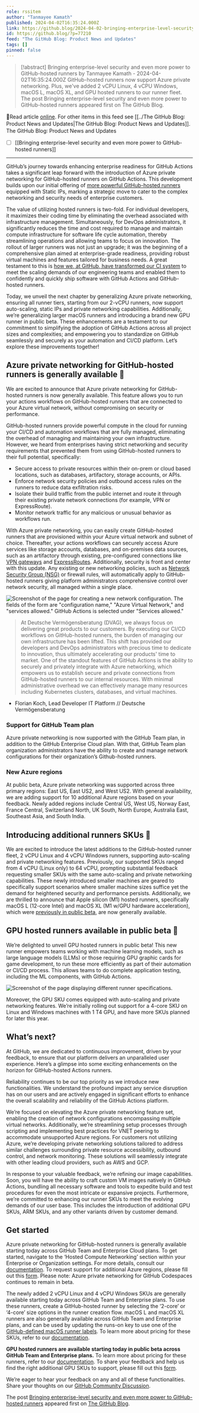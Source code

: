 ```yaml
---
role: rssitem
author: "Tanmayee Kamath"
published: 2024-04-02T16:35:24.000Z
link: https://github.blog/2024-04-02-bringing-enterprise-level-security-and-even-more-power-to-github-hosted-runners/
id: https://github.blog/?p=77210
feed: "The GitHub Blog꞉ Product News and Updates"
tags: []
pinned: false
---
```

> [!abstract] Bringing enterprise-level security and even more power to GitHub-hosted runners by Tanmayee Kamath - 2024-04-02T16:35:24.000Z
> GitHub-hosted runners now support Azure private networking. Plus, we've added 2 vCPU Linux, 4 vCPU Windows, macOS L, macOS XL, and GPU hosted runners to our runner fleet. The post Bringing enterprise-level security and even more power to GitHub-hosted runners appeared first on The GitHub Blog.

🔗Read article [online](https://github.blog/2024-04-02-bringing-enterprise-level-security-and-even-more-power-to-github-hosted-runners/). For other items in this feed see [[../The GitHub Blog꞉ Product News and Updates|The GitHub Blog꞉ Product News and Updates]].
The GitHub Blog꞉ Product News and Updates
- [ ] [[Bringing enterprise-level security and even more power to GitHub-hosted runners]]
- - -
GitHub’s journey towards enhancing enterprise readiness for GitHub Actions takes a significant leap forward with the introduction of Azure private networking for GitHub-hosted runners on GitHub Actions. This development builds upon our initial offering of [more powerful GitHub-hosted runners](https://github.blog/changelog/2023-06-21-github-hosted-larger-runners-for-actions-are-generally-available/) equipped with Static IPs, marking a strategic move to cater to the complex networking and security needs of enterprise customers.

The value of utilizing hosted runners is two-fold. For individual developers, it maximizes their coding time by eliminating the overhead associated with infrastructure management. Simultaneously, for DevOps administrators, it significantly reduces the time and cost required to manage and maintain compute infrastructure for software life cycle automation, thereby streamlining operations and allowing teams to focus on innovation. The rollout of larger runners was not just an upgrade; it was the beginning of a comprehensive plan aimed at enterprise-grade readiness, providing robust virtual machines and features tailored for business needs. A great testament to this is [how we, at GitHub, have transformed our CI system](https://github.blog/2023-09-26-how-github-uses-github-actions-and-actions-larger-runners-to-build-and-test-github-com/) to meet the scaling demands of our engineering teams and enabled them to confidently and quickly ship software with GitHub Actions and GitHub-hosted runners.

Today, we unveil the next chapter by generalizing Azure private networking, ensuring all runner tiers, starting from our 2-vCPU runners, now support auto-scaling, static IPs and private networking capabilities. Additionally, we’re generalizing larger macOS runners and introducing a brand new GPU runner in public beta. These enhancements are a testament to our commitment to simplifying the adoption of GitHub Actions across all project sizes and complexities; and empowering you to standardize on GitHub seamlessly and securely as your automation and CI/CD platform. Let’s explore these improvements together!

## Azure private networking for GitHub-hosted runners is generally available 🎉[](#azure-private-networking-for-github-hosted-runners-is-generally-available-%f0%9f%8e%89)

We are excited to announce that Azure private networking for GitHub-hosted runners is now generally available. This feature allows you to run your actions workflows on GitHub-hosted runners that are connected to your Azure virtual network, without compromising on security or performance.

GitHub-hosted runners provide powerful compute in the cloud for running your CI/CD and automation workflows that are fully managed, eliminating the overhead of managing and maintaining your own infrastructure. However, we heard from enterprises having strict networking and security requirements that prevented them from using GitHub-hosted runners to their full potential, specifically:

- Secure access to private resources within their on-prem or cloud based locations, such as databases, artifactory, storage accounts, or APIs.
- Enforce network security policies and outbound access rules on the runners to reduce data exfiltration risks.
- Isolate their build traffic from the public internet and route it through their existing private network connections (for example, VPN or ExpressRoute).
- Monitor network traffic for any malicious or unusual behavior as workflows run.

With Azure private networking, you can easily create GitHub-hosted runners that are provisioned within your Azure virtual network and subnet of choice. Thereafter, your actions workflows can securely access Azure services like storage accounts, databases, and on-premises data sources, such as an artifactory through existing, pre-configured connections like [VPN gateways](https://learn.microsoft.com/en-us/azure/vpn-gateway/vpn-gateway-about-vpngateways) and [ExpressRoutes](https://learn.microsoft.com/en-us/azure/expressroute/expressroute-introduction). Additionally, security is front and center with this update. Any existing or new networking policies, such as [Network Security Group (NSG)](https://learn.microsoft.com/en-us/azure/virtual-network/network-security-groups-overview) or firewall rules, will automatically apply to GitHub-hosted runners giving platform administrators comprehensive control over network security, all managed within a single place.

![Screenshot of the page for creating a new network configuration. The fields of the form are "configuration name," "Azure Virtual Network," and "services allowed." GitHub Actions is selected under "Services allowed."](https://github.blog/wp-content/uploads/2024/04/new-network-configuration.png?w=1024&resize=1024%2C582)

> At Deutsche Vermögensberatung (DVAG), we always focus on delivering great products to our customers. By executing our CI/CD workflows on GitHub-hosted runners, the burden of managing our own infrastructure has been lifted. This shift has provided our developers and DevOps administrators with precious time to dedicate to innovation, thus ultimately accelerating our products' time to market. One of the standout features of GitHub Actions is the ability to securely and privately integrate with Azure networking, which empowers us to establish secure and private connections from GitHub-hosted runners to our internal resources. With minimal administrative overhead we can effectively manage many resources including Kubernetes clusters, databases, and virtual machines.

- Florian Koch, Lead Developer IT Platform // Deutsche Vermögensberatung

### Support for GitHub Team plan[](#support-for-github-team-plan)

Azure private networking is now supported with the GitHub Team plan, in addition to the GitHub Enterprise Cloud plan. With that, GitHub Team plan organization administrators have the ability to create and manage network configurations for their organization’s Github-hosted runners.

### New Azure regions[](#new-azure-regions)

At public beta, Azure private networking was supported across three primary regions: East US, East US2, and West US2. With general availability, we are adding support for 10 additional Azure regions based on your feedback. Newly added regions include Central US, West US, Norway East, France Central, Switzerland North, UK South, North Europe, Australia East, Southeast Asia, and South India.

## Introducing additional runners SKUs 🎉[](#introducing-additional-runners-skus-%f0%9f%8e%89)

We are excited to introduce the latest additions to the GitHub-hosted runner fleet, 2 vCPU Linux and 4 vCPU Windows runners, supporting auto-scaling and private networking features. Previously, our supported SKUs ranged from 4 vCPU (Linux only) to 64 vCPU, prompting substantial feedback requesting smaller SKUs with the same auto-scaling and private networking capabilities. These newly introduced smaller machines are geared to specifically support scenarios where smaller machine sizes suffice yet the demand for heightened security and performance persists. Additionally, we are thrilled to announce that Apple silicon (M1) hosted runners, specifically macOS L (12-core Intel) and macOS XL (M1 w/GPU hardware acceleration), which were [previously in public beta](https://github.blog/changelog/2023-10-02-github-actions-apple-silicon-m1-macos-runners-are-now-available-in-public-beta/), are now generally available.

## GPU hosted runners available in public beta 🎉[](#gpu-hosted-runners-available-in-public-beta-%f0%9f%8e%89)

We’re delighted to unveil GPU hosted runners in public beta! This new runner empowers teams working with machine learning models, such as large language models (LLMs) or those requiring GPU graphic cards for game development, to run these more efficiently as part of their automation or CI/CD process. This allows teams to do complete application testing, including the ML components, with GitHub Actions.

![Screenshot of the page displaying different runner specifications.](https://github.blog/wp-content/uploads/2024/04/runner-specifications.png?w=876&resize=876%2C551)

Moreover, the GPU SKU comes equipped with auto-scaling and private networking features. We’re initially rolling out support for a 4-core SKU on Linux and Windows machines with 1 T4 GPU, and have more SKUs planned for later this year.

## What’s next?[](#whats-next)

At GitHub, we are dedicated to continuous improvement, driven by your feedback, to ensure that our platform delivers an unparalleled user experience. Here’s a glimpse into some exciting enhancements on the horizon for GitHub-hosted Actions runners.

Reliability continues to be our top priority as we introduce new functionalities. We understand the profound impact any service disruption has on our users and are actively engaged in significant efforts to enhance the overall scalability and reliability of the GitHub Actions platform.

We’re focused on elevating the Azure private networking feature set, enabling the creation of network configurations encompassing multiple virtual networks. Additionally, we’re streamlining setup processes through scripting and implementing best practices for VNET peering to accommodate unsupported Azure regions. For customers not utilizing Azure, we’re developing private networking solutions tailored to address similar challenges surrounding private resource accessibility, outbound control, and network monitoring. These solutions will seamlessly integrate with other leading cloud providers, such as AWS and GCP.

In response to your valuable feedback, we’re refining our image capabilities. Soon, you will have the ability to craft custom VM images natively in GitHub Actions, bundling all necessary software and tools to expedite build and test procedures for even the most intricate or expansive projects. Furthermore, we’re committed to enhancing our runner SKUs to meet the evolving demands of our user base. This includes the introduction of additional GPU SKUs, ARM SKUs, and any other variants driven by customer demand.

## Get started[](#get-started)

Azure private networking for GitHub-hosted runners is generally available starting today across GitHub Team and Enterprise Cloud plans. To get started, navigate to the ‘Hosted Compute Networking’ section within your Enterprise or Organization settings. For more details, consult our [documentation](https://github.co/actions-azure-vnet). To request support for additional Azure regions, please fill out this [form](https://resources.github.com/private-networking-for-github-hosted-runners-with-azure-virtual-networks/). Please note: Azure private networking for GitHub Codespaces continues to remain in beta.

The newly added 2 vCPU Linux and 4 vCPU Windows SKUs are generally available starting today across GitHub Team and Enterprise plans. To use these runners, create a GitHub-hosted runner by selecting the ‘2-core’ or ‘4-core’ size options in the runner creation flow. macOS L and macOS XL runners are also generally available across GitHub Team and Enterprise plans, and can be used by updating the runs-on key to use one of the [GitHub-defined macOS runner labels](https://docs.github.com/actions/using-github-hosted-runners/about-larger-runners/about-larger-runners#about-macos-larger-runners). To learn more about pricing for these SKUs, refer to our [documentation](https://docs.github.com/billing/managing-billing-for-github-actions/about-billing-for-github-actions#per-minute-rates).

**GPU hosted runners are available starting today in public beta across GitHub Team and Enterprise plans.** To learn more about pricing for these runners, refer to our [documentation](https://docs.github.com/en/billing/managing-billing-for-github-actions/about-billing-for-github-actions). To share your feedback and help us find the right additional GPU SKUs to support, please fill out this [form](https://forms.gle/9JQ3rtm1pX6RcEjt8).

We’re eager to hear your feedback on any and all of these functionalities. Share your thoughts on our [GitHub Community Discussion](https://github.com/orgs/community/discussions/58739).

The post [Bringing enterprise-level security and even more power to GitHub-hosted runners](https://github.blog/2024-04-02-bringing-enterprise-level-security-and-even-more-power-to-github-hosted-runners/) appeared first on [The GitHub Blog](https://github.blog).